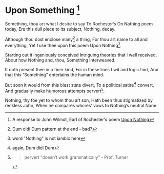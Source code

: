 # Upon Something [^1]

Something, thou art what I desire to say
To Rochester’s On Nothing poem today,
Ere this dull piece to its subject, Nothing, decay.

Although thou dost enclose many[^2] a thing,
For thou art name to all and everything,
Yet I use thee upon this poem Upon Nothing[^3].

Starting out it ingeniously conceived
Intriguing theories that I well received,
About how Nothing and, thou, Something interweaved.

It doth present thee in a finer kind,
For in these lines I wit and logic find,
And that this “Something” entertains the human mind.

But soon it would from this blest state divert,
To a political satire[^4] convert,
And gradually make humorous attempts pervert[^5].

Nothing, thy foe yet to whom thou art son,
Hath been thus stigmatized by reckless John,
When he compares whores’ vows to Nothing’s neutral None.


[^1]: A response to John Wilmot, Earl of Rochester's poem [Upon Nothing](https://www.poetryfoundation.org/poems/53720/upon-nothing)

[^2]: Dum didi Dum pattern at the end - bad?
[^3]: word "Nothing" is not iambic here
[^4]: again, Dum didi Dum
[^5]: >pervert "doesn’t work grammatically" - Prof. Turner